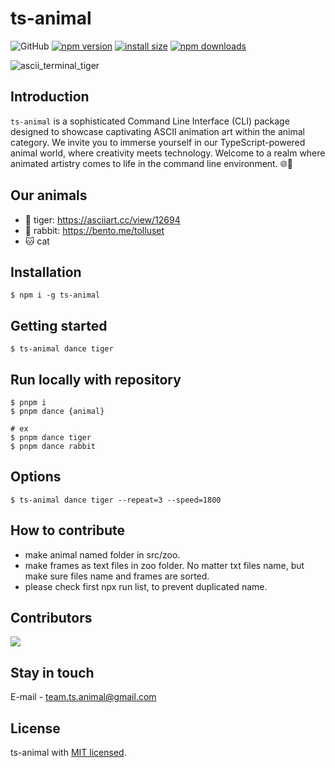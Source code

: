 # ts-animal

![GitHub](https://img.shields.io/github/license/ts-animal/.github) [![npm version](https://img.shields.io/npm/v/ts-animal.svg?style=square)](https://www.npmjs.org/package/ts-animal)
[![install size](https://img.shields.io/badge/dynamic/json?url=https://packagephobia.com/v2/api.json?p=ts-animal&query=$.install.pretty&label=install%20size&style=square)](https://packagephobia.now.sh/result?p=ts-animal)
[![npm downloads](https://img.shields.io/npm/dm/ts-animal.svg?style=square)](https://npm-stat.com/charts.html?package=ts-animal)

![ascii_terminal_tiger](https://github.com/ts-animal/ts-animal/assets/33365719/48218f8c-2bbc-41fc-845f-dcf6914ad0bd)

## Introduction

`ts-animal` is a sophisticated Command Line Interface (CLI) package designed to showcase captivating ASCII animation art within the animal category. We invite you to immerse yourself in our TypeScript-powered animal world, where creativity meets technology. Welcome to a realm where animated artistry comes to life in the command line environment. 🌐🦁

## Our animals

- 🐯 tiger: https://asciiart.cc/view/12694
- 🐰 rabbit: https://bento.me/tolluset
- 🐱 cat

## Installation

```shell
$ npm i -g ts-animal
```

## Getting started

```shell
$ ts-animal dance tiger
```

## Run locally with repository

```shell
$ pnpm i
$ pnpm dance {animal}

# ex
$ pnpm dance tiger
$ pnpm dance rabbit
```

## Options

```shell
$ ts-animal dance tiger --repeat=3 --speed=1800
```

## How to contribute

- make animal named folder in src/zoo.
- make frames as text files in zoo folder. No matter txt files name, but make sure files name and frames are sorted.
- please check first npx run list, to prevent duplicated name.

## Contributors

<a href="https://github.com/ts-animal/ts-animal/graphs/contributors">
  <img src="https://contrib.rocks/image?repo=ts-animal/ts-animal" />
</a>

<!--
## How to publish

````shell
$ pnpm script:publish
``` -->

## Stay in touch

E-mail - team.ts.animal@gmail.com

## License

ts-animal with [MIT licensed](LICENSE).
